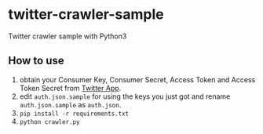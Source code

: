 # twitter-crawler-sample
Twitter crawler sample with Python3

## How to use
 1. obtain your Consumer Key, Consumer Secret, Access Token and Access Token Secret from [Twitter App](https://apps.twitter.com).
 2. edit `auth.json.sample` for using the keys you just got and rename `auth.json.sample` as `auth.json`.
 3. `pip install -r requirements.txt`
 4. `python crawler.py`
